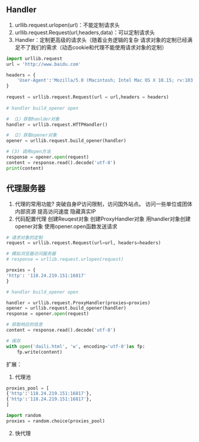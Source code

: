 ## Handler

1. urllib.request.urlopen(url)：不能定制请求头
2. urllib.request.Request(url,headers,data)：可以定制请求头
3. Handler：定制更高级的请求头（随着业务逻辑的复杂 请求对象的定制已经满足不了我们的需求（动态cookie和代理不能使用请求对象的定制）
```python
import urllib.request
url = 'http://www.baidu.com'

headers = {
    'User-Agent':'Mozilla/5.0 (Macintosh; Intel Mac OS X 10.15; rv:103.0) Gecko/20100101 Firefox/103.0'
}
  
request = urllib.request.Request(url = url,headers = headers)
  
# handler build_opener open

# （1）获取hanlder对象
handler = urllib.request.HTTPHandler()

# （2）获取opener对象
opener = urllib.request.build_opener(handler)

# (3) 调用open方法
response = opener.open(request)
content = response.read().decode('utf-8')
print(content)
```
## 代理服务器
1. 代理的常用功能?
  突破自身IP访问限制，访问国外站点。
  访问一些单位或团体内部资源
  提高访问速度
  隐藏真实IP
2. 代码配置代理
  创建Reuqest对象
  创建ProxyHandler对象
  用handler对象创建opener对象
  使用opener.open函数发送请求
```python
# 请求对象的定制
request = urllib.request.Request(url=url, headers=headers)

# 模拟浏览器访问服务器
# response = urllib.request.urlopen(request)

proxies = {
'http': '118.24.219.151:16817'
}

# handler build_opener open

handler = urllib.request.ProxyHandler(proxies=proxies)
opener = urllib.request.build_opener(handler)
response = opener.open(request)

# 获取响应的信息
content = response.read().decode('utf-8')

# 保存
with open('daili.html', 'w', encoding='utf-8')as fp:
    fp.write(content)
```

扩展：
1. 代理池
```python
proxies_pool = [
{'http':'118.24.219.151:16817'},
{'http':'118.24.219.151:16817'},
]

import random
proxies = random.choice(proxies_pool)
```
2. 快代理
